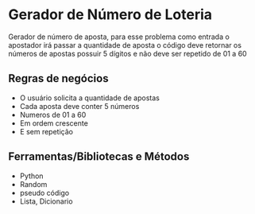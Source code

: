 # Gerador de Número de Loteria
Gerador de número de aposta, para esse problema como entrada o apostador irá passar a quantidade de aposta o código deve retornar os números de apostas possuir 5 dígitos e não deve ser repetido de 01 a 60

## Regras de negócios
* O usuário solicita a quantidade de apostas
* Cada aposta deve conter 5 números 
* Numeros de 01 a 60
* Em ordem crescente
* E sem repetição

## Ferramentas/Bibliotecas e Métodos
* Python
* Random
* pseudo código
* Lista, Dicionario
